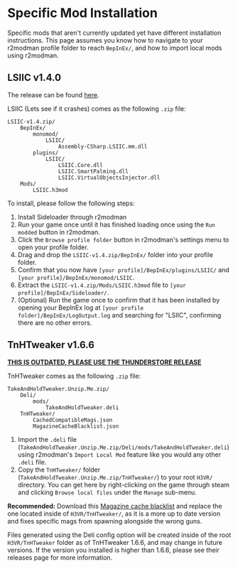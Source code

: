 # Specific Mod Installation

Specific mods that aren't currently updated yet have different installation instructions. This page assumes you know how to navigate to your r2modman profile folder to reach `BepInEx/`, and how to import local mods using r2modman.

## LSIIC v1.4.0

The release can be found [here](https://github.com/BlockBuilder57/LSIIC/releases/tag/v1.4).

LSIIC (Lets see if it crashes) comes as the following `.zip` file:

```text
LSIIC-v1.4.zip/
    BepInEx/
        monomod/
            LSIIC/
                Assembly-CSharp.LSIIC.mm.dll
        plugins/
            LSIIC/
                LSIIC.Core.dll
                LSIIC.SmartPalming.dll
                LSIIC.VirtualObjectsInjector.dll
    Mods/
        LSIIC.h3mod
```

To install, please follow the following steps:

1. Install Sideloader through r2modman
2. Run your game once until it has finished loading once using the `Run modded` button in r2modman.
3. Click the `Browse profile folder` button in r2modman's settings menu to open your profile folder.
4. Drag and drop the `LSIIC-v1.4.zip/BepInEx/` folder into your profile folder.
5. Confirm that you now have `[your profile]/BepInEx/plugins/LSIIC/` and `[your profile]/BepInEx/monomod/LSIIC`.
6. Extract the `LSIIC-v1.4.zip/Mods/LSIIC.h3mod` file to `[your profile]/BepInEx/Sideloader/`.
7. (Optional) Run the game once to confirm that it has been installed by opening your BepInEx log at `[your profile folder]/BepInEx/LogOutput.log` and searching for "LSIIC", confirming there are no other errors.

## TnHTweaker v1.6.6

[**THIS IS OUTDATED, PLEASE USE THE THUNDERSTORE RELEASE**](https://h3vr.thunderstore.io/package/devyndamonster/TakeAndHoldTweaker/)

TnHTweaker comes as the following `.zip` file:

```text
TakeAndHoldTweaker.Unzip.Me.zip/
    Deli/
        mods/
            TakeAndHoldTweaker.deli
    TnHTweaker/
        CachedCompatibleMags.json
        MagazineCacheBlacklist.json
```

1. Import the `.deli` file (`TakeAndHoldTweaker.Unzip.Me.zip/Deli/mods/TakeAndHoldTweaker.deli`) using r2modman's `Import Local Mod` feature like you would any other `.deli` file.
2. Copy the `TnHTweaker/` folder (`TakeAndHoldTweaker.Unzip.Me.zip/TnHTweaker/`) to your root `H3VR/` directory. You can get here by right-clicking on the game through steam and clicking `Browse local files` under the `Manage` sub-menu.

**Recommended:** Download this [Magazine cache blacklist](Files/MagazineCacheBlacklist.json) and replace the one located inside of `H3VR/TnHTweaker/`, as it is a more up to date version and fixes specific mags from spawning alongside the wrong guns.

Files generated using the Deli config option will be created inside of the root `H3VR/TnHTweaker` folder as of TnHTweaker 1.6.6, and may change in future versions. If the version you installed is higher than 1.6.6, please see their releases page for more information.
